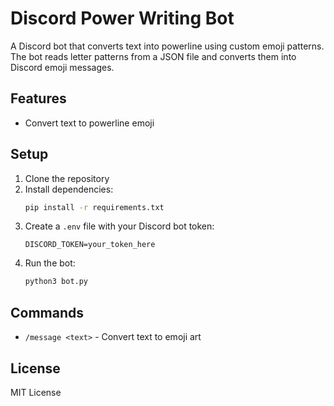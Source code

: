 # Discord Power Writing Bot

A Discord bot that converts text into powerline using custom emoji patterns. The bot reads letter patterns from a JSON file and converts them into Discord emoji messages.

## Features

- Convert text to powerline emoji
  
## Setup

1. Clone the repository
2. Install dependencies:
   ```bash
   pip install -r requirements.txt
   ```
3. Create a `.env` file with your Discord bot token:
   ```
   DISCORD_TOKEN=your_token_here
   ```
4. Run the bot:
   ```bash
   python3 bot.py
   ```

## Commands

- `/message <text>` - Convert text to emoji art

## License

MIT License 
